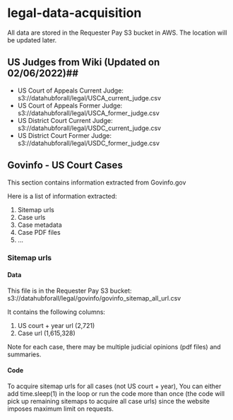 # legal-data-acquisition

All data are stored in the Requester Pay S3 bucket in AWS. The location will be updated later.

## US Judges from Wiki (Updated on 02/06/2022)## 
* US Court of Appeals Current Judge: s3://datahubforall/legal/USCA_current_judge.csv
* US Court of Appeals Former Judge: s3://datahubforall/legal/USCA_former_judge.csv
* US District Court Current Judge: s3://datahubforall/legal/USDC_current_judge.csv
* US District Court Former Judge: s3://datahubforall/legal/USDC_former_judge.csv

## Govinfo - US Court Cases

This section contains information extracted from Govinfo.gov

Here is a list of information extracted:
1. Sitemap urls
2. Case urls
3. Case metadata
4. Case PDF files
5. ...

### Sitemap urls

#### Data

This file is in the Requester Pay S3 bucket: s3://datahubforall/legal/govinfo/govinfo_sitemap_all_url.csv

It contains the following columns:
1. US court + year url (2,721)
2. Case url (1,615,328)

Note for each case, there may be multiple judicial opinions (pdf files) and summaries.

#### Code

To acquire sitemap urls for all cases (not US court + year), You can either add time.sleep(1) in the loop or run the code more than once (the code will pick up remaining sitemaps to acquire all case urls) since the website imposes maximum limit on requests.

